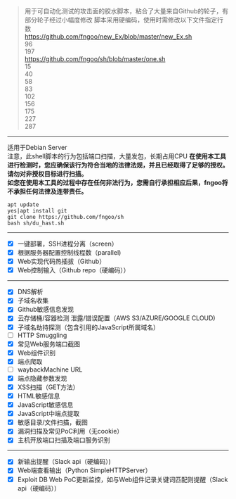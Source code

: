 >用于可自动化测试的攻击面的胶水脚本，粘合了大量来自Github的轮子，有部分轮子经过小幅度修改
脚本采用硬编码，使用时需修改以下文件指定行数  
https://github.com/fngoo/new_Ex/blob/master/new_Ex.sh  
96  
197  
https://github.com/fngoo/sh/blob/master/one.sh  
15  
40  
58  
83  
102  
156  
175  
227  
287  
***
适用于Debian Server  
注意，此shell脚本的行为包括端口扫描，大量发包，长期占用CPU
**在使用本工具进行检测时，您应确保该行为符合当地的法律法规，并且已经取得了足够的授权。请勿对非授权目标进行扫描。**  
**如您在使用本工具的过程中存在任何非法行为，您需自行承担相应后果，fngoo将不承担任何法律及连带责任。**
```
apt update
yes|apt install git
git clone https://github.com/fngoo/sh
bash sh/du_hast.sh
```
***
- [x] 一键部署，SSH进程分离（screen）
- [x] 根据服务器配置控制线程数（parallel)
- [x] Web实现代码热插拔（Github）
- [x] Web控制输入（Github repo（硬编码））  
***
- [x] DNS解析
- [x] 子域名收集
- [x] Github敏感信息发现
- [x] 云存储桶/容器检测 泄露/错误配置（AWS S3/AZURE/GOOGLE CLOUD)
- [x] 子域名劫持探测（包含引用的JavaScript所属域名）
- [ ] HTTP Smuggling
- [x] 常见Web服务端口截图
- [x] Web组件识别
- [x] 端点爬取
- [ ] waybackMachine URL
- [x] 端点隐藏参数发现
- [x] XSS扫描（GET方法）
- [x] HTML敏感信息
- [x] JavaScript敏感信息
- [x] JavaScript中端点提取
- [x] 敏感目录/文件扫描，截图
- [x] 漏洞扫描及常见PoC利用（无cookie）
- [x] 主机开放端口扫描及端口服务识别  
***
- [x] 新输出提醒（Slack api（硬编码）)
- [x] Web端查看输出（Python SimpleHTTPServer）
- [x] Exploit DB Web PoC更新监控，如与Web组件记录关键词匹配则提醒（Slack api（硬编码））
